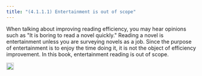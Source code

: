 ```yaml
---
title: "(4.1.1.1) Entertainment is out of scope"
---
```


When talking about improving reading efficiency, you may hear opinions such as "It is boring to read a novel quickly." Reading a novel is entertainment unless you are surveying novels as a job. Since the purpose of entertainment is to enjoy the time doing it, it is not the object of efficiency improvement. In this book, entertainment reading is out of scope.

<img src='https://scrapbox.io/api/pages/nishio-en/en/icon' alt='en.icon' height="19.5"/>